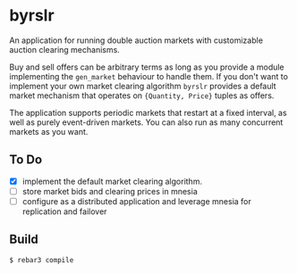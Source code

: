 byrslr
=====

An application for running double auction markets with customizable
auction clearing mechanisms.

Buy and sell offers can be arbitrary terms as long as you provide a
module implementing the `gen_market` behaviour to handle them. If you
don't want to implement your own market clearing algorithm `byrslr`
provides a default market mechanism that operates on `{Quantity,
Price}` tuples as offers.

The application supports periodic markets that restart at a fixed
interval, as well as purely event-driven markets. You can also run as
many concurrent markets as you want.

To Do
-----

- [x] implement the default market clearing algorithm.
- [ ] store market bids and clearing prices in mnesia
- [ ] configure as a distributed application and leverage mnesia for
      replication and failover

Build
-----

    $ rebar3 compile
